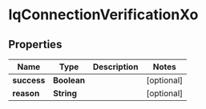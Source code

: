 
# IqConnectionVerificationXo

## Properties
Name | Type | Description | Notes
------------ | ------------- | ------------- | -------------
**success** | **Boolean** |  |  [optional]
**reason** | **String** |  |  [optional]




